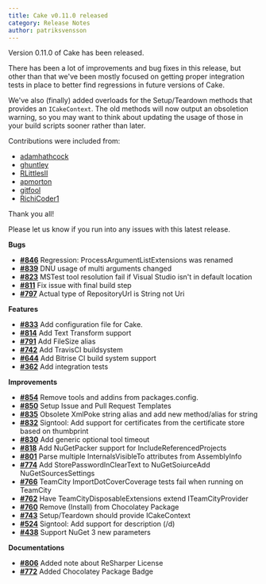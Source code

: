 ```yaml
---
title: Cake v0.11.0 released
category: Release Notes
author: patriksvensson
---
```


Version 0.11.0 of Cake has been released.

There has been a lot of improvements and bug fixes in this release, but other than that we've been mostly focused on getting proper integration tests in place to better find regressions in future versions of Cake.

We've also (finally) added overloads for the Setup/Teardown methods that provides an `ICakeContext`. The old methods will now output an obsoletion warning, so you may want to think about updating the usage of those in your build scripts sooner rather than later.

Contributions were included from:

 - [adamhathcock](https://github.com/adamhathcock)
 - [ghuntley](https://github.com/ghuntley)
 - [RLittlesII](https://github.com/RLittlesII)
 - [apmorton](https://github.com/apmorton)
 - [gitfool](https://github.com/gitfool)
 - [RichiCoder1](https://github.com/RichiCoder1)

Thank you all!

Please let us know if you run into any issues with this latest release.

<!--excerpt-->

__Bugs__

- [__#846__](https://github.com/cake-build/cake/issues/846) Regression: ProcessArgumentListExtensions was renamed
- [__#839__](https://github.com/cake-build/cake/issues/839) DNU usage of multi arguments changed
- [__#823__](https://github.com/cake-build/cake/issues/823) MSTest tool resolution fail if Visual Studio isn't in default location
- [__#811__](https://github.com/cake-build/cake/issues/811) Fix issue with final build step
- [__#797__](https://github.com/cake-build/cake/pull/797) Actual type of RepositoryUrl is String not Uri

__Features__

- [__#833__](https://github.com/cake-build/cake/issues/833) Add configuration file for Cake.
- [__#814__](https://github.com/cake-build/cake/issues/814) Add Text Transform support
- [__#791__](https://github.com/cake-build/cake/issues/791) Add FileSize alias
- [__#742__](https://github.com/cake-build/cake/issues/742) Add TravisCI buildsystem
- [__#644__](https://github.com/cake-build/cake/issues/644) Add Bitrise CI build system support
- [__#362__](https://github.com/cake-build/cake/issues/362) Add integration tests

__Improvements__

- [__#854__](https://github.com/cake-build/cake/issues/854) Remove tools and addins from packages.config.
- [__#850__](https://github.com/cake-build/cake/issues/850) Setup Issue and Pull Request Templates
- [__#835__](https://github.com/cake-build/cake/issues/835) Obsolete XmlPoke string alias and add new method/alias for string
- [__#832__](https://github.com/cake-build/cake/issues/832) Signtool: Add support for certificates from the certificate store based on thumbprint
- [__#830__](https://github.com/cake-build/cake/issues/830) Add generic optional tool timeout
- [__#818__](https://github.com/cake-build/cake/issues/818) Add NuGetPacker support for IncludeReferencedProjects
- [__#801__](https://github.com/cake-build/cake/issues/801) Parse multiple InternalsVisibleTo attributes from AssemblyInfo
- [__#774__](https://github.com/cake-build/cake/issues/774) Add StorePasswordInClearText to NuGetSoiurceAdd NuGetSourcesSettings
- [__#766__](https://github.com/cake-build/cake/issues/766) TeamCity ImportDotCoverCoverage tests fail when running on TeamCity
- [__#762__](https://github.com/cake-build/cake/issues/762) Have TeamCityDisposableExtensions extend ITeamCityProvider
- [__#760__](https://github.com/cake-build/cake/issues/760) Remove (Install) from Chocolatey Package
- [__#743__](https://github.com/cake-build/cake/issues/743) Setup/Teardown should provide ICakeContext
- [__#524__](https://github.com/cake-build/cake/issues/524) Signtool: Add support for description (/d)
- [__#438__](https://github.com/cake-build/cake/issues/438) Support NuGet 3 new parameters

__Documentations__

- [__#806__](https://github.com/cake-build/cake/pull/806) Added note about ReSharper License
- [__#772__](https://github.com/cake-build/cake/pull/772) Added Chocolatey Package Badge
